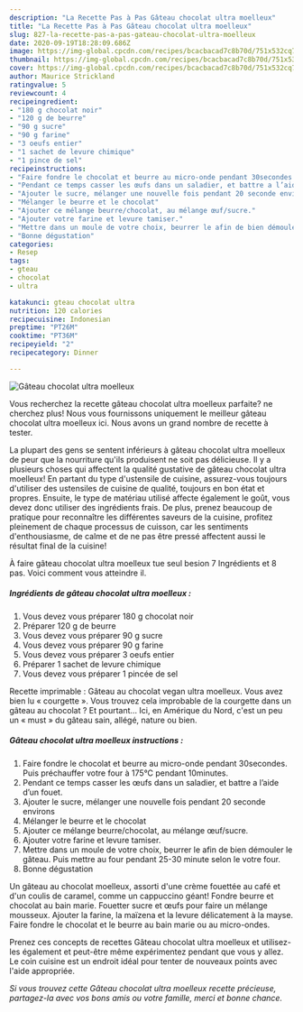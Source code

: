 ```yaml
---
description: "La Recette Pas à Pas Gâteau chocolat ultra moelleux"
title: "La Recette Pas à Pas Gâteau chocolat ultra moelleux"
slug: 827-la-recette-pas-a-pas-gateau-chocolat-ultra-moelleux
date: 2020-09-19T18:28:09.686Z
image: https://img-global.cpcdn.com/recipes/bcacbacad7c8b70d/751x532cq70/gateau-chocolat-ultra-moelleux-photo-principale-de-la-recette.jpg
thumbnail: https://img-global.cpcdn.com/recipes/bcacbacad7c8b70d/751x532cq70/gateau-chocolat-ultra-moelleux-photo-principale-de-la-recette.jpg
cover: https://img-global.cpcdn.com/recipes/bcacbacad7c8b70d/751x532cq70/gateau-chocolat-ultra-moelleux-photo-principale-de-la-recette.jpg
author: Maurice Strickland
ratingvalue: 5
reviewcount: 4
recipeingredient:
- "180 g chocolat noir"
- "120 g de beurre"
- "90 g sucre"
- "90 g farine"
- "3 oeufs entier"
- "1 sachet de levure chimique"
- "1 pince de sel"
recipeinstructions:
- "Faire fondre le chocolat et beurre au micro-onde pendant 30secondes. Puis préchauffer votre four à 175°C pendant 10minutes."
- "Pendant ce temps casser les œufs dans un saladier, et battre a l’aide d’un fouet."
- "Ajouter le sucre, mélanger une nouvelle fois pendant 20 seconde environs"
- "Mélanger le beurre et le chocolat"
- "Ajouter ce mélange beurre/chocolat, au mélange œuf/sucre."
- "Ajouter votre farine et levure tamiser."
- "Mettre dans un moule de votre choix, beurrer le afin de bien démouler le gâteau. Puis mettre au four pendant 25-30 minute selon le votre four."
- "Bonne dégustation"
categories:
- Resep
tags:
- gteau
- chocolat
- ultra

katakunci: gteau chocolat ultra 
nutrition: 120 calories
recipecuisine: Indonesian
preptime: "PT26M"
cooktime: "PT36M"
recipeyield: "2"
recipecategory: Dinner

---
```



![Gâteau chocolat ultra moelleux](https://img-global.cpcdn.com/recipes/bcacbacad7c8b70d/751x532cq70/gateau-chocolat-ultra-moelleux-photo-principale-de-la-recette.jpg)

Vous recherchez la recette gâteau chocolat ultra moelleux parfaite? ne cherchez plus! Nous vous fournissons uniquement le meilleur gâteau chocolat ultra moelleux ici. Nous avons un grand nombre de recette à tester.

La plupart des gens se sentent inférieurs à gâteau chocolat ultra moelleux de peur que la nourriture qu'ils produisent ne soit pas délicieuse. Il y a plusieurs choses qui affectent la qualité gustative de gâteau chocolat ultra moelleux! En partant du type d'ustensile de cuisine, assurez-vous toujours d'utiliser des ustensiles de cuisine de qualité, toujours en bon état et propres. Ensuite, le type de matériau utilisé affecte également le goût, vous devez donc utiliser des ingrédients frais. De plus, prenez beaucoup de pratique pour reconnaître les différentes saveurs de la cuisine, profitez pleinement de chaque processus de cuisson, car les sentiments d'enthousiasme, de calme et de ne pas être pressé affectent aussi le résultat final de la cuisine!

<!--inarticleads1-->

À faire gâteau chocolat ultra moelleux tue seul besion 7 Ingrédients et 8 pas. Voici comment vous atteindre il.

##### Ingrédients de gâteau chocolat ultra moelleux :

1. Vous devez vous préparer 180 g chocolat noir
1. Préparer 120 g de beurre
1. Vous devez vous préparer 90 g sucre
1. Vous devez vous préparer 90 g farine
1. Vous devez vous préparer 3 oeufs entier
1. Préparer 1 sachet de levure chimique
1. Vous devez vous préparer 1 pincée de sel


Recette imprimable : Gâteau au chocolat vegan ultra moelleux. Vous avez bien lu « courgette ». Vous trouvez cela improbable de la courgette dans un gâteau au chocolat ? Et pourtant… Ici, en Amérique du Nord, c&#39;est un peu un « must » du gâteau sain, allégé, nature ou bien. 

<!--inarticleads2-->

##### Gâteau chocolat ultra moelleux instructions :

1. Faire fondre le chocolat et beurre au micro-onde pendant 30secondes. Puis préchauffer votre four à 175°C pendant 10minutes.
1. Pendant ce temps casser les œufs dans un saladier, et battre a l’aide d’un fouet.
1. Ajouter le sucre, mélanger une nouvelle fois pendant 20 seconde environs
1. Mélanger le beurre et le chocolat
1. Ajouter ce mélange beurre/chocolat, au mélange œuf/sucre.
1. Ajouter votre farine et levure tamiser.
1. Mettre dans un moule de votre choix, beurrer le afin de bien démouler le gâteau. Puis mettre au four pendant 25-30 minute selon le votre four.
1. Bonne dégustation


Un gâteau au chocolat moelleux, assorti d&#39;une crème fouettée au café et d&#39;un coulis de caramel, comme un cappuccino géant! Fondre beurre et chocolat au bain marie. Fouetter sucre et œufs pour faire un mélange mousseux. Ajouter la farine, la maïzena et la levure délicatement à la mayse. Faire fondre le chocolat et le beurre au bain marie ou au micro-ondes. 

<!--inarticleads1-->

<p>
Prenez ces concepts de recettes Gâteau chocolat ultra moelleux et utilisez-les également et peut-être même expérimentez pendant que vous y allez. Le coin cuisine est un endroit idéal pour tenter de nouveaux points avec l'aide appropriée.
</p>

<p>
<i>Si vous trouvez cette Gâteau chocolat ultra moelleux recette précieuse, partagez-la avec vos bons amis ou votre famille, merci et bonne chance.</i>
</p>
